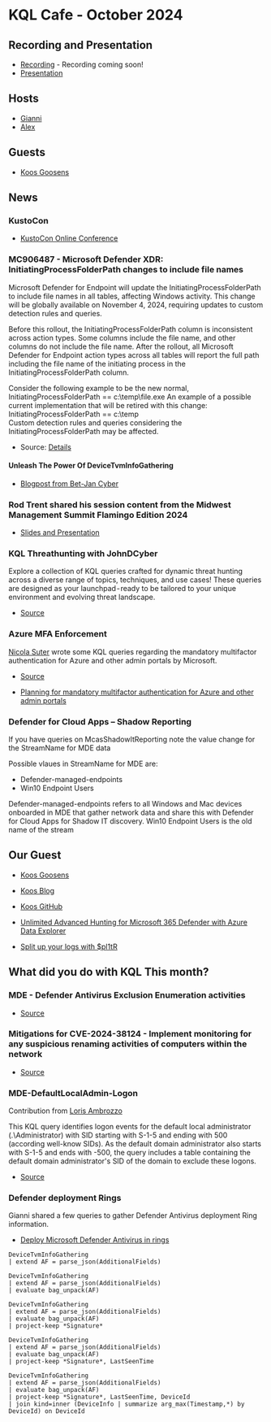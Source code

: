 # KQL Cafe - October 2024

## Recording and Presentation

- [Recording](https://www.youtube.com/c/KQLCafe) - Recording coming soon!
- [Presentation](/docs/Presentations/KQL%20Cafe%20-%20October%202024.pdf)

## Hosts

- [Gianni](https://twitter.com/castello_johnny)
- [Alex](https://twitter.com/alexverboon)

## Guests

- [Koos Goosens](https://x.com/KoosGoossens)

## News

### KustoCon

- [KustoCon Online Conference](https://www.kustocon.com)

### MC906487 - Microsoft Defender XDR: InitiatingProcessFolderPath changes to include file names

Microsoft Defender for Endpoint will update the InitiatingProcessFolderPath to include file names in all tables, affecting Windows activity. This change will be globally available on November 4, 2024, requiring updates to custom detection rules and queries.

Before this rollout, the InitiatingProcessFolderPath column is inconsistent across action types. Some columns include the file name, and other columns do not include the file name.
After the rollout, all Microsoft Defender for Endpoint action types across all tables will report the full path including the file name of the initiating process in the InitiatingProcessFolderPath column.

Consider the following example to be the new normal, InitiatingProcessFolderPath == c:\temp\file.exe
An example of a possible current implementation that will be retired with this change: InitiatingProcessFolderPath == c:\temp\
Custom detection rules and queries considering the InitiatingProcessFolderPath may be affected.

- Source: [Details](https://mc.merill.net/message/MC906487)

#### Unleash The Power Of DeviceTvmInfoGathering

- [Blogpost from Bet-Jan Cyber](https://kqlquery.com/posts/devicetvminfogathering/)

### Rod Trent shared his session content from the Midwest Management Summit Flamingo Edition 2024

- [Slides and Presentation](https://github.com/rod-trent/JunkDrawer/tree/main/MMSFlamingo2024)

### KQL Threathunting with JohnDCyber

Explore a collection of KQL queries crafted for dynamic threat hunting across a diverse range of topics, techniques, and use cases!  These queries are designed as your launchpad - ready to be tailored to your unique environment and evolving threat landscape.  

- [Source](https://github.com/johdcyber/KQL_threathunting_with_john_d_cyber)

### Azure MFA Enforcement

[Nicola Suter](https://twitter.com/nicolonsky) wrote some KQL queries regarding the mandatory multifactor authentication for Azure and other admin portals by Microsoft.

- [Source](https://github.com/nicolonsky/ITDR/blob/main/Queries/Azure-MFA-Enforcement.md#check-the-current-mfa-requirement-provider-for-portals)

- [Planning for mandatory multifactor authentication for Azure and other admin portals](https://learn.microsoft.com/en-us/entra/identity/authentication/concept-mandatory-multifactor-authentication)

### Defender for Cloud Apps – Shadow Reporting

If you have queries on McasShadowItReporting note the value change for the StreamName for MDE data

Possible vlaues in StreamName for MDE are:

- Defender-managed-endpoints
- Win10 Endpoint Users

Defender-managed-endpoints refers to all Windows and Mac devices onboarded in MDE that gather network data and share this with Defender for Cloud Apps for Shadow IT discovery.
Win10 Endpoint Users is the old name of the stream

## Our Guest

- [Koos Goosens](https://x.com/KoosGoossens)
- [Koos Blog](https://aka.ms/koos)
- [Koos GitHub](https://github.com/TheCloudScout?tab=repositories)

- [Unlimited Advanced Hunting for Microsoft 365 Defender with Azure Data Explorer](https://github.com/TheCloudScout/m365defender-adx)
- [Split up your logs with $pl1tR](https://github.com/TheCloudScout/log-splitr)

## What did you do with KQL This month?

### MDE - Defender Antivirus Exclusion Enumeration activities

- [Source](https://github.com/alexverboon/Hunting-Queries-Detection-Rules/blob/main/Defender%20For%20Endpoint/MDE-DefenderExclusionsEnumerations.md)

### Mitigations for CVE-2024-38124 - Implement monitoring for any suspicious renaming activities of computers within the network

- [Source](https://github.com/alexverboon/Hunting-Queries-Detection-Rules/blob/main/Defender%20For%20Endpoint/MDE-DeviceRename.md)

### MDE-DefaultLocalAdmin-Logon

Contribution from [Loris Ambrozzo](https://x.com/LorisAmbrozzo)

This KQL query identifies logon events for the default local administrator (.\Administrator) with SID starting with S-1-5 and ending with 500 (according well-know SIDs). As the default domain administrator also starts with S-1-5 and ends with -500, the query includes a table containing the default domain administrator's SID of the domain to exclude these logons.

- [Source](https://github.com/lorisAmbrozzo/KQL-Queries/blob/main/Defender%20For%20Endpoint/MDE-DefaultLocalAdmin-Logon.md)

### Defender deployment Rings

Gianni shared a few queries to gather Defender Antivirus deployment Ring information.

- [Deploy Microsoft Defender Antivirus in rings](https://learn.microsoft.com/en-us/defender-endpoint/microsoft-defender-antivirus-ring-deployment)

```kql
DeviceTvmInfoGathering
| extend AF = parse_json(AdditionalFields)
```

```kql
DeviceTvmInfoGathering
| extend AF = parse_json(AdditionalFields)
| evaluate bag_unpack(AF)
```

```kql
DeviceTvmInfoGathering
| extend AF = parse_json(AdditionalFields)
| evaluate bag_unpack(AF)
| project-keep *Signature*
```

```kql
DeviceTvmInfoGathering
| extend AF = parse_json(AdditionalFields)
| evaluate bag_unpack(AF)
| project-keep *Signature*, LastSeenTime
```

```kql
DeviceTvmInfoGathering
| extend AF = parse_json(AdditionalFields)
| evaluate bag_unpack(AF)
| project-keep *Signature*, LastSeenTime, DeviceId
| join kind=inner (DeviceInfo | summarize arg_max(Timestamp,*) by DeviceId) on DeviceId
```